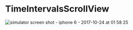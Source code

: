 # TimeIntervalsScrollView


![simulator screen shot - iphone 6 - 2017-10-24 at 01 58 25](https://user-images.githubusercontent.com/20190400/31917507-98fd2538-b860-11e7-98a9-8cb0e2c6caba.png)
